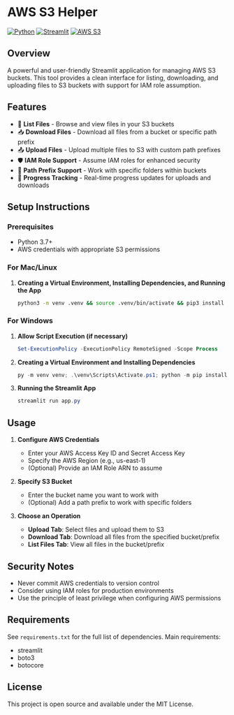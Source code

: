 # AWS S3 Helper

[![Python](https://img.shields.io/badge/-Python-3776AB?style=for-the-badge&logo=python&logoColor=white)](https://python.org/)
[![Streamlit](https://img.shields.io/badge/-Streamlit-FF4B4B?style=for-the-badge&logo=streamlit&logoColor=white)](https://streamlit.io/)
[![AWS S3](https://img.shields.io/badge/-AWS_S3-569A31?style=for-the-badge&logo=amazons3&logoColor=white)](https://aws.amazon.com/s3/)

## Overview

A powerful and user-friendly Streamlit application for managing AWS S3 buckets. This tool provides a clean interface for listing, downloading, and uploading files to S3 buckets with support for IAM role assumption.

## Features

- 📜 **List Files** - Browse and view files in your S3 buckets
- 📥 **Download Files** - Download all files from a bucket or specific path prefix
- 📤 **Upload Files** - Upload multiple files to S3 with custom path prefixes
- 🛡️ **IAM Role Support** - Assume IAM roles for enhanced security
- 📁 **Path Prefix Support** - Work with specific folders within buckets
- 🔄 **Progress Tracking** - Real-time progress updates for uploads and downloads

## Setup Instructions

### Prerequisites

- Python 3.7+
- AWS credentials with appropriate S3 permissions

### For Mac/Linux

1. **Creating a Virtual Environment, Installing Dependencies, and Running the App**

   ```bash
   python3 -m venv .venv && source .venv/bin/activate && pip3 install --upgrade pip && pip3 install -r requirements.txt && streamlit run app.py
   ```

### For Windows

1. **Allow Script Execution (if necessary)**

   ```powershell
   Set-ExecutionPolicy -ExecutionPolicy RemoteSigned -Scope Process
   ```

2. **Creating a Virtual Environment and Installing Dependencies**

   ```powershell
   py -m venv venv; .\venv\Scripts\Activate.ps1; python -m pip install --upgrade pip; pip install -r requirements.txt
   ```

3. **Running the Streamlit App**

   ```powershell
   streamlit run app.py
   ```

## Usage

1. **Configure AWS Credentials**

   - Enter your AWS Access Key ID and Secret Access Key
   - Specify the AWS Region (e.g., us-east-1)
   - (Optional) Provide an IAM Role ARN to assume

2. **Specify S3 Bucket**

   - Enter the bucket name you want to work with
   - (Optional) Add a path prefix to work with specific folders

3. **Choose an Operation**
   - **Upload Tab**: Select files and upload them to S3
   - **Download Tab**: Download all files from the specified bucket/prefix
   - **List Files Tab**: View all files in the bucket/prefix

## Security Notes

- Never commit AWS credentials to version control
- Consider using IAM roles for production environments
- Use the principle of least privilege when configuring AWS permissions

## Requirements

See `requirements.txt` for the full list of dependencies. Main requirements:

- streamlit
- boto3
- botocore

## License

This project is open source and available under the MIT License.

